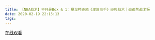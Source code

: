 ```yaml
---
title: 【NBA战术】不只是Box & 1：暴龙神还原《灌篮高手》经典战术｜追追熊战术板
date: 2020-02-19 22:15:13
tags:
---
```


<a href="https://www.weibo.com/tv/v/IuTBuA4xX?fid=1034:4473633809301520" target="_blank">在线观看</a>


